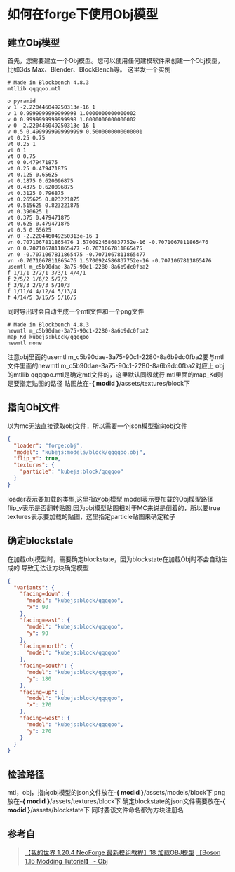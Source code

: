 # 如何在forge下使用Obj模型

## 建立Obj模型
首先，您需要建立一个Obj模型。您可以使用任何建模软件来创建一个Obj模型，比如3ds Max、Blender、BlockBench等。
这里发一个实例
```obj
# Made in Blockbench 4.8.3
mtllib qqqqoo.mtl

o pyramid
v 1 -2.220446049250313e-16 1
v 1 0.9999999999999998 1.0000000000000002
v 0 0.9999999999999998 1.0000000000000002
v 0 -2.220446049250313e-16 1
v 0.5 0.4999999999999999 0.5000000000000001
vt 0.25 0.75
vt 0.25 1
vt 0 1
vt 0 0.75
vt 0 0.479471875
vt 0.25 0.479471875
vt 0.125 0.65625
vt 0.1875 0.620096875
vt 0.4375 0.620096875
vt 0.3125 0.796875
vt 0.265625 0.823221875
vt 0.515625 0.823221875
vt 0.390625 1
vt 0.375 0.479471875
vt 0.625 0.479471875
vt 0.5 0.65625
vn 0 -2.220446049250313e-16 1
vn 0.7071067811865476 1.5700924586837752e-16 -0.7071067811865476
vn 0 0.7071067811865477 -0.7071067811865475
vn 0 -0.7071067811865475 -0.7071067811865477
vn -0.7071067811865476 1.5700924586837752e-16 -0.7071067811865476
usemtl m_c5b90dae-3a75-90c1-2280-8a6b9dc0fba2
f 1/1/1 2/2/1 3/3/1 4/4/1
f 2/5/2 1/6/2 5/7/2
f 3/8/3 2/9/3 5/10/3
f 1/11/4 4/12/4 5/13/4
f 4/14/5 3/15/5 5/16/5
```
同时导出时会自动生成一个mtl文件和一个png文件
```mtl
# Made in Blockbench 4.8.3
newmtl m_c5b90dae-3a75-90c1-2280-8a6b9dc0fba2
map_Kd kubejs:block/qqqqoo
newmtl none
```
注意obj里面的usemtl m_c5b90dae-3a75-90c1-2280-8a6b9dc0fba2要与mtl文件里面的newmtl m_c5b90dae-3a75-90c1-2280-8a6b9dc0fba2对应上
obj的mtllib qqqqoo.mtl是确定mtl文件的，这里默认同级就行
mtl里面的map_Kd则是要指定贴图的路径
贴图放在-**{ modid }**/assets/textures/block下
## 指向Obj文件
以为mc无法直接读取obj文件，所以需要一个json模型指向obj文件
```json
{
  "loader": "forge:obj",
  "model": "kubejs:models/block/qqqqoo.obj",
  "flip_v": true,
  "textures": {
    "particle": "kubejs:block/qqqqoo"
  }
}
```
loader表示要加载的类型,这里指定obj模型
model表示要加载的Obj模型路径
flip_v表示是否翻转贴图,因为obj模型贴图相对于MC来说是倒着的，所以要true
textures表示要加载的贴图，这里指定particle贴图来确定粒子

## 确定blockstate
在加载obj模型时，需要确定blockstate，因为blockstate在加载Obj时不会自动生成的
导致无法让方块确定模型
```json
{
  "variants": {
    "facing=down": {
      "model": "kubejs:block/qqqqoo",
      "x": 90
    },
    "facing=east": {
      "model": "kubejs:block/qqqqoo",
      "y": 90
    },
    "facing=north": {
      "model": "kubejs:block/qqqqoo"
    },
    "facing=south": {
      "model": "kubejs:block/qqqqoo",
      "y": 180
    },
    "facing=up": {
      "model": "kubejs:block/qqqqoo",
      "x": 270
    },
    "facing=west": {
      "model": "kubejs:block/qqqqoo",
      "y": 270
    }
  }
}
```

## 检验路径
mtl，obj，指向obj模型的json文件放在-**{ modid }**/assets/models/block下
png放在-**{ modid }**/assets/textures/block下
确定blockstate的json文件需要放在-**{ modid }**/assets/blockstate下
同时要该文件命名都为方块注册名

## 参考自
> [【我的世界 1.20.4 NeoForge 最新模组教程】18 加载OBJ模型](https://www.bilibili.com/video/BV1jm421J7UR/?spm_id_from=333.999.0.0&vd_source=a6e9e72f334103d28476ce3f30850f61)
> [【Boson 1.16 Modding Tutorial】 - Obj](https://boson.v2mcdev.com/specialmodel/obj.html)

